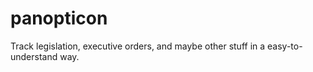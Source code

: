 # panopticon
Track legislation, executive orders, and maybe other stuff in a easy-to-understand way.
